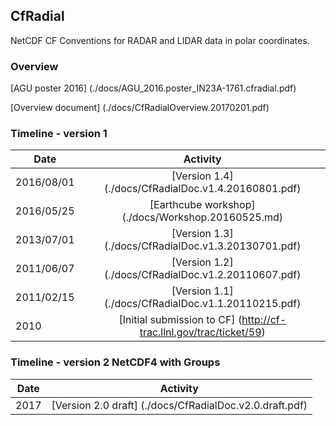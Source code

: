 ## CfRadial

NetCDF CF Conventions for RADAR and LIDAR data in polar coordinates.

### Overview

[AGU poster 2016] (./docs/AGU_2016.poster_IN23A-1761.cfradial.pdf)

[Overview document] (./docs/CfRadialOverview.20170201.pdf)

### Timeline - version 1

| Date          | Activity   |
| ------------- |:------------------------------:|
| 2016/08/01  | [Version 1.4] (./docs/CfRadialDoc.v1.4.20160801.pdf) |
| 2016/05/25  | [Earthcube workshop] (./docs/Workshop.20160525.md) |
| 2013/07/01  | [Version 1.3] (./docs/CfRadialDoc.v1.3.20130701.pdf) |
| 2011/06/07  | [Version 1.2] (./docs/CfRadialDoc.v1.2.20110607.pdf) |
| 2011/02/15  | [Version 1.1] (./docs/CfRadialDoc.v1.1.20110215.pdf) |
| 2010        | [Initial submission to CF] (http://cf-trac.llnl.gov/trac/ticket/59) |

### Timeline - version 2 NetCDF4 with Groups

| Date          | Activity   |
| ------------- |:------------------------------:|
| 2017        | [Version 2.0 draft] (./docs/CfRadialDoc.v2.0.draft.pdf) |
